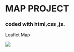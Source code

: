 <h1>MAP PROJECT</h1>

<h3>coded with html,css ,js.</h3>

<p>Leaflet Map</p>

<img src="./Zight Recording 2024-05-19 at 12.33.14 PM.gif">
